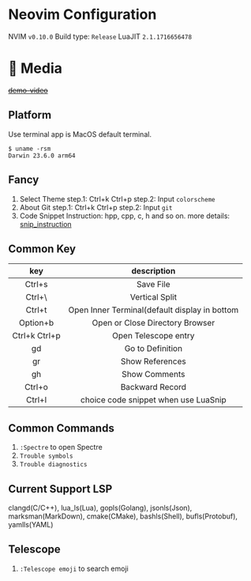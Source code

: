 # Neovim Configuration
NVIM `v0.10.0`
Build type: `Release`
LuaJIT `2.1.1716656478`

# 💈 Media
~~[demo-video](./assets/display.mp4)~~

## Platform
Use terminal app is MacOS default terminal.
```shell
$ uname -rsm
Darwin 23.6.0 arm64
```

## Fancy
1. Select Theme
step.1: Ctrl+k Ctrl+p
step.2: Input `colorscheme`
2. About Git
step.1: Ctrl+k Ctrl+p
step.2: Input `git`
3. Code Snippet
Instruction: hpp, cpp, c, h and so on.
more details: [snip_instruction](config/nvim-luasnip.lua)

## Common Key
| key | description |
|:---:|:-----------:|
|Ctrl+s|Save File|
|Ctrl+\ |Vertical Split|
|Ctrl+t|Open Inner Terminal(default display in bottom|
|Option+b|Open or Close Directory Browser|
|Ctrl+k Ctrl+p|Open Telescope entry|
|gd|Go to Definition|
|gr|Show References|
|gh|Show Comments|
|Ctrl+o|Backward Record|
|Ctrl+l|choice code snippet when use LuaSnip|

## Common Commands
1. `:Spectre` to open Spectre
2. `Trouble symbols`
3. `Trouble diagnostics`

## Current Support LSP
clangd(C/C++), lua_ls(Lua), gopls(Golang), jsonls(Json), marksman(MarkDown),
cmake(CMake), bashls(Shell), bufls(Protobuf), yamlls(YAML)

## Telescope
1. `:Telescope emoji` to search emoji
